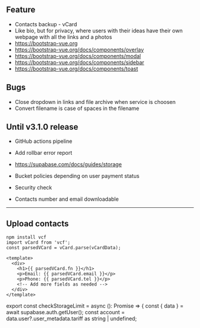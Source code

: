 ## Feature

- Contacts backup - vCard
- Like bio, but for privacy, where users with their ideas have their own webpage with all the links and a photos
- https://bootstrap-vue.org
- https://bootstrap-vue.org/docs/components/overlay
- https://bootstrap-vue.org/docs/components/modal
- https://bootstrap-vue.org/docs/components/sidebar
- https://bootstrap-vue.org/docs/components/toast

## Bugs

- Close dropdown in links and file archive when service is choosen
- Convert filename is case of spaces in the filename

## Until v3.1.0 release

- GitHub actions pipeline

- Add rollbar error report

- https://supabase.com/docs/guides/storage

- Bucket policies depending on user payment status

- Security check

- Contacts number and email downloadable

---

## Upload contacts

```
npm install vcf
import vCard from 'vcf';
const parsedVCard = vCard.parse(vCardData);

<template>
  <div>
    <h1>{{ parsedVCard.fn }}</h1>
    <p>Email: {{ parsedVCard.email }}</p>
    <p>Phone: {{ parsedVCard.tel }}</p>
    <!-- Add more fields as needed -->
  </div>
</template>
```

export const checkStorageLimit = async (): Promise<boolean> => {
const { data } = await supabase.auth.getUser();
const account = data.user?.user_metadata.tariff as string | undefined;
